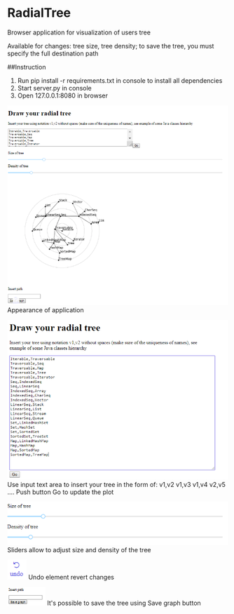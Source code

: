 # RadialTree
Browser application for visualization of users tree

Available for changes: tree size, tree density; to save the tree, you must specify the full destination path 

##Instruction
1. Run pip install -r requirements.txt in console to install all dependencies
1. Start server.py in console
2. Open 127.0.0.1:8080 in browser

![txt](pics/All.PNG)
Appearance of application

![txt](pics/Input.PNG)
Use input text area to insert your tree in the form of:
v1,v2
v1,v3
v1,v4
v2,v5
....
Push button Go to update the plot

![txt](pics/Sliders.PNG)
Sliders allow to adjust size and density of the tree

![txt](pics/Undo.PNG)
Undo element revert changes

![txt](pics/Save.PNG)
It's possible to save the tree using Save graph button 
